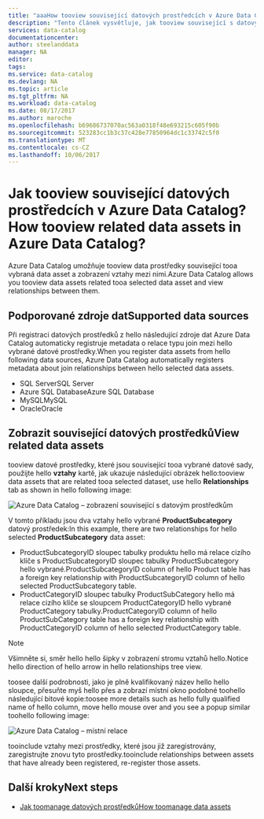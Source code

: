 ```yaml
---
title: "aaaHow tooview související datových prostředcích v Azure Data Catalog | Microsoft Docs"
description: "Tento článek vysvětluje, jak tooview související s datovým prostředkům vybrané datové prostředky v Azure Data Catalog."
services: data-catalog
documentationcenter: 
author: steelanddata
manager: NA
editor: 
tags: 
ms.service: data-catalog
ms.devlang: NA
ms.topic: article
ms.tgt_pltfrm: NA
ms.workload: data-catalog
ms.date: 08/17/2017
ms.author: maroche
ms.openlocfilehash: b69686737070ac563a0318f48e693215c605f90b
ms.sourcegitcommit: 523283cc1b3c37c428e77850964dc1c33742c5f0
ms.translationtype: MT
ms.contentlocale: cs-CZ
ms.lasthandoff: 10/06/2017
---
```

# <a name="how-tooview-related-data-assets-in-azure-data-catalog"></a><span data-ttu-id="02eb8-103">Jak tooview související datových prostředcích v Azure Data Catalog?</span><span class="sxs-lookup"><span data-stu-id="02eb8-103">How tooview related data assets in Azure Data Catalog?</span></span>
<span data-ttu-id="02eb8-104">Azure Data Catalog umožňuje tooview data prostředky související tooa vybraná data asset a zobrazení vztahy mezi nimi.</span><span class="sxs-lookup"><span data-stu-id="02eb8-104">Azure Data Catalog allows you tooview data assets related tooa selected data asset and view relationships between them.</span></span> 

## <a name="supported-data-sources"></a><span data-ttu-id="02eb8-105">Podporované zdroje dat</span><span class="sxs-lookup"><span data-stu-id="02eb8-105">Supported data sources</span></span> 
<span data-ttu-id="02eb8-106">Při registraci datových prostředků z hello následující zdroje dat Azure Data Catalog automaticky registruje metadata o relace typu join mezi hello vybrané datové prostředky.</span><span class="sxs-lookup"><span data-stu-id="02eb8-106">When you register data assets from hello following data sources, Azure Data Catalog automatically registers metadata about join relationships between hello selected data assets.</span></span> 

- <span data-ttu-id="02eb8-107">SQL Server</span><span class="sxs-lookup"><span data-stu-id="02eb8-107">SQL Server</span></span>
- <span data-ttu-id="02eb8-108">Azure SQL Database</span><span class="sxs-lookup"><span data-stu-id="02eb8-108">Azure SQL Database</span></span>
- <span data-ttu-id="02eb8-109">MySQL</span><span class="sxs-lookup"><span data-stu-id="02eb8-109">MySQL</span></span>
- <span data-ttu-id="02eb8-110">Oracle</span><span class="sxs-lookup"><span data-stu-id="02eb8-110">Oracle</span></span>

## <a name="view-related-data-assets"></a><span data-ttu-id="02eb8-111">Zobrazit související datových prostředků</span><span class="sxs-lookup"><span data-stu-id="02eb8-111">View related data assets</span></span>
<span data-ttu-id="02eb8-112">tooview datové prostředky, které jsou související tooa vybrané datové sady, použijte hello **vztahy** kartě, jak ukazuje následující obrázek hello:</span><span class="sxs-lookup"><span data-stu-id="02eb8-112">tooview data assets that are related tooa selected dataset, use hello **Relationships** tab as shown in hello following image:</span></span> 

![Azure Data Catalog – zobrazení související s datovým prostředkům](media\data-catalog-how-to-view-related-data-assets\relationships-tab.png)

<span data-ttu-id="02eb8-114">V tomto příkladu jsou dva vztahy hello vybrané **ProductSubcategory** datový prostředek:</span><span class="sxs-lookup"><span data-stu-id="02eb8-114">In this example, there are two relationships for hello selected **ProductSubcategory** data asset:</span></span> 

- <span data-ttu-id="02eb8-115">ProductSubcategoryID sloupec tabulky produktu hello má relace cizího klíče s ProductSubcategoryID sloupec tabulky ProductSubcategory hello vybrané.</span><span class="sxs-lookup"><span data-stu-id="02eb8-115">ProductSubcategoryID column of hello Product table has a foreign key relationship with ProductSubcategoryID column of hello selected ProductSubcategory table.</span></span> 
- <span data-ttu-id="02eb8-116">ProductCategoryID sloupec tabulky ProductSubCategory hello má relace cizího klíče se sloupcem ProductCategoryID hello vybrané ProductCategory tabulky.</span><span class="sxs-lookup"><span data-stu-id="02eb8-116">ProductCategoryID column of hello ProductSubCategory table has a foreign key relationship with ProductCategoryID column of hello selected ProductCategory table.</span></span>

> [!NOTE]
> <span data-ttu-id="02eb8-117">Všimněte si, směr hello hello šipky v zobrazení stromu vztahů hello.</span><span class="sxs-lookup"><span data-stu-id="02eb8-117">Notice hello direction of hello arrow in hello relationships tree view.</span></span>  

<span data-ttu-id="02eb8-118">toosee další podrobnosti, jako je plně kvalifikovaný název hello hello sloupce, přesuňte myš hello přes a zobrazí místní okno podobné toohello následující bitové kopie:</span><span class="sxs-lookup"><span data-stu-id="02eb8-118">toosee more details such as hello fully qualified name of hello column, move hello mouse over and you see a popup similar toohello following image:</span></span> 

![Azure Data Catalog – místní relace](media\data-catalog-how-to-view-related-data-assets\relationship-popup.png)

<span data-ttu-id="02eb8-120">tooinclude vztahy mezi prostředky, které jsou již zaregistrovány, zaregistrujte znovu tyto prostředky.</span><span class="sxs-lookup"><span data-stu-id="02eb8-120">tooinclude relationships between assets that have already been registered, re-register those assets.</span></span>

## <a name="next-steps"></a><span data-ttu-id="02eb8-121">Další kroky</span><span class="sxs-lookup"><span data-stu-id="02eb8-121">Next steps</span></span>
- [<span data-ttu-id="02eb8-122">Jak toomanage datových prostředků</span><span class="sxs-lookup"><span data-stu-id="02eb8-122">How toomanage data assets</span></span>](data-catalog-how-to-manage.md)
